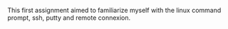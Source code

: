 This first assignment aimed to familiarize myself with the linux command prompt, ssh, putty and remote connexion.
